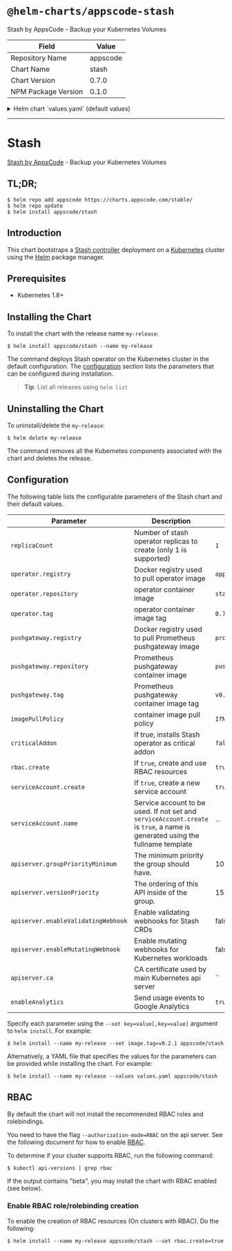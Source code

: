 # `@helm-charts/appscode-stash`

Stash by AppsCode - Backup your Kubernetes Volumes

| Field               | Value    |
| ------------------- | -------- |
| Repository Name     | appscode |
| Chart Name          | stash    |
| Chart Version       | 0.7.0    |
| NPM Package Version | 0.1.0    |

<details>

<summary>Helm chart `values.yaml` (default values)</summary>

```yaml
# Default values for stash.
# This is a YAML-formatted file.
# Declare variables to be passed into your templates.
replicaCount: 1
# Docker registry containing Stash images
operator:
  registry: appscode
  repository: stash
  tag: 0.7.0
pushgateway:
  registry: prom
  repository: pushgateway
  tag: v0.4.0
## Optionally specify an array of imagePullSecrets.
## Secrets must be manually created in the namespace.
## ref: https://kubernetes.io/docs/concepts/containers/images/#specifying-imagepullsecrets-on-a-pod
##
# imagePullSecrets:
#   - name: myRegistryKeySecretName
## Specify a imagePullPolicy
## ref: http://kubernetes.io/docs/user-guide/images/#pre-pulling-images
##
imagePullPolicy: IfNotPresent
## Installs Stash operator as critical addon
## https://kubernetes.io/docs/tasks/administer-cluster/guaranteed-scheduling-critical-addon-pods/
criticalAddon: false

## Install Default RBAC roles and bindings
rbac:
  # Specifies whether RBAC resources should be created
  create: true

serviceAccount:
  # Specifies whether a ServiceAccount should be created
  create: true
  # The name of the ServiceAccount to use.
  # If not set and create is true, a name is generated using the fullname template
  name:

apiserver:
  # groupPriorityMinimum is the minimum priority the group should have. Please see
  # https://github.com/kubernetes/kube-aggregator/blob/release-1.9/pkg/apis/apiregistration/v1beta1/types.go#L58-L64
  # for more information on proper values of this field.
  groupPriorityMinimum: 10000
  # versionPriority is the ordering of this API inside of the group. Please see
  # https://github.com/kubernetes/kube-aggregator/blob/release-1.9/pkg/apis/apiregistration/v1beta1/types.go#L66-L70
  # for more information on proper values of this field
  versionPriority: 15
  # enableMutatingWebhook is used to configure mutating webhook for Kubernetes workloads
  enableMutatingWebhook: false
  # enableValidatingWebhook is used to configure validating webhook for Stash CRDss
  enableValidatingWebhook: false
  # CA certificate used by main Kubernetes api server
  ca:

# Send usage events to Google Analytics
enableAnalytics: true
```

</details>

---

# Stash

[Stash by AppsCode](https://github.com/appscode/stash) - Backup your Kubernetes Volumes

## TL;DR;

```console
$ helm repo add appscode https://charts.appscode.com/stable/
$ helm repo update
$ helm install appscode/stash
```

## Introduction

This chart bootstraps a [Stash controller](https://github.com/appscode/stash) deployment on a [Kubernetes](http://kubernetes.io) cluster using the [Helm](https://helm.sh) package manager.

## Prerequisites

- Kubernetes 1.8+

## Installing the Chart

To install the chart with the release name `my-release`:

```console
$ helm install appscode/stash --name my-release
```

The command deploys Stash operator on the Kubernetes cluster in the default configuration. The [configuration](#configuration) section lists the parameters that can be configured during installation.

> **Tip**: List all releases using `helm list`

## Uninstalling the Chart

To uninstall/delete the `my-release`:

```console
$ helm delete my-release
```

The command removes all the Kubernetes components associated with the chart and deletes the release.

## Configuration

The following table lists the configurable parameters of the Stash chart and their default values.

| Parameter                           | Description                                                                                                                   | Default        |
| ----------------------------------- | ----------------------------------------------------------------------------------------------------------------------------- | -------------- |
| `replicaCount`                      | Number of stash operator replicas to create (only 1 is supported)                                                             | `1`            |
| `operator.registry`                 | Docker registry used to pull operator image                                                                                   | `appscode`     |
| `operator.repository`               | operator container image                                                                                                      | `stash`        |
| `operator.tag`                      | operator container image tag                                                                                                  | `0.7.0`        |
| `pushgateway.registry`              | Docker registry used to pull Prometheus pushgateway image                                                                     | `prom`         |
| `pushgateway.repository`            | Prometheus pushgateway container image                                                                                        | `pushgateway`  |
| `pushgateway.tag`                   | Prometheus pushgateway container image tag                                                                                    | `v0.4.0`       |
| `imagePullPolicy`                   | container image pull policy                                                                                                   | `IfNotPresent` |
| `criticalAddon`                     | If true, installs Stash operator as critical addon                                                                            | `false`        |
| `rbac.create`                       | If `true`, create and use RBAC resources                                                                                      | `true`         |
| `serviceAccount.create`             | If `true`, create a new service account                                                                                       | `true`         |
| `serviceAccount.name`               | Service account to be used. If not set and `serviceAccount.create` is `true`, a name is generated using the fullname template | ``             |
| `apiserver.groupPriorityMinimum`    | The minimum priority the group should have.                                                                                   | 10000          |
| `apiserver.versionPriority`         | The ordering of this API inside of the group.                                                                                 | 15             |
| `apiserver.enableValidatingWebhook` | Enable validating webhooks for Stash CRDs                                                                                     | false          |
| `apiserver.enableMutatingWebhook`   | Enable mutating webhooks for Kubernetes workloads                                                                             | false          |
| `apiserver.ca`                      | CA certificate used by main Kubernetes api server                                                                             | ``             |
| `enableAnalytics`                   | Send usage events to Google Analytics                                                                                         | `true`         |

Specify each parameter using the `--set key=value[,key=value]` argument to `helm install`. For example:

```console
$ helm install --name my-release --set image.tag=v0.2.1 appscode/stash
```

Alternatively, a YAML file that specifies the values for the parameters can be provided while
installing the chart. For example:

```console
$ helm install --name my-release --values values.yaml appscode/stash
```

## RBAC

By default the chart will not install the recommended RBAC roles and rolebindings.

You need to have the flag `--authorization-mode=RBAC` on the api server. See the following document for how to enable [RBAC](https://kubernetes.io/docs/admin/authorization/rbac/).

To determine if your cluster supports RBAC, run the following command:

```console
$ kubectl api-versions | grep rbac
```

If the output contains "beta", you may install the chart with RBAC enabled (see below).

### Enable RBAC role/rolebinding creation

To enable the creation of RBAC resources (On clusters with RBAC). Do the following:

```console
$ helm install --name my-release appscode/stash --set rbac.create=true
```
